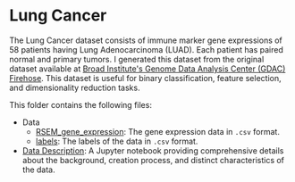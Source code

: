 
# Lung Cancer

The Lung Cancer dataset consists of immune marker gene expressions of 58 patients having Lung Adenocarcinoma (LUAD). Each patient has paired normal and primary tumors. I generated this dataset from the original dataset available at [Broad Institute's Genome Data Analysis Center (GDAC)  Firehose](https://gdac.broadinstitute.org/). This dataset is useful for binary classification, feature selection, and dimensionality reduction tasks.

This folder contains the following files:
- Data
    - [RSEM_gene_expression](./RSEM_gene_expression.csv): The gene expression data in `.csv` format.
    - [labels](./labels.csv): The labels of the data in `.csv` format.
- [Data Description](./lung_cancer.ipynb): A Jupyter notebook providing comprehensive details about the background, creation process, and distinct characteristics of the data.
